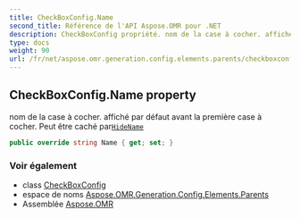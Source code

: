 ```yaml
---
title: CheckBoxConfig.Name
second_title: Référence de l'API Aspose.OMR pour .NET
description: CheckBoxConfig propriété. nom de la case à cocher. affiché par défaut avant la première case à cocher. Peut être caché parHideName
type: docs
weight: 90
url: /fr/net/aspose.omr.generation.config.elements.parents/checkboxconfig/name/
---
```

## CheckBoxConfig.Name property

nom de la case à cocher. affiché par défaut avant la première case à cocher. Peut être caché par[`HideName`](../hidename/)

```csharp
public override string Name { get; set; }
```

### Voir également

* class [CheckBoxConfig](../)
* espace de noms [Aspose.OMR.Generation.Config.Elements.Parents](../../checkboxconfig/)
* Assemblée [Aspose.OMR](../../../)


